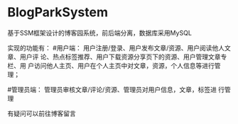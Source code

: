 # BlogParkSystem
基于SSM框架设计的博客园系统，前后端分离，数据库采用MySQL

实现的功能有：
#用户端：
用户注册/登录、用户发布文章/资源、用户阅读他人文章、用户评
论、热点标签推荐、用户下载资源分享页下的资源、用户管理文章专栏、用
户访问他人主页、用户在个人主页中对文章，资源，个人信息等进行管理；

#管理员端：
管理员审核文章/评论/资源、管理员对用户信息，文章，标签进
行管理

有疑问可以前往博客留言
